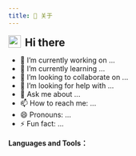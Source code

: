 ```yaml
---
title: 👤‍ 关于
---
```


<div style="display: flex;align-items: center;">
<img src="https://media.giphy.com/media/hvRJCLFzcasrR4ia7z/giphy.gif" style="margin-right:8px;width:25px;">
<h2 style="border:none;margin: 0;padding: 0;margin-top: 4px;"> Hi there </h2>
</div>

- 🔭 I’m currently working on ...
- 🌱 I’m currently learning ...
- 👯 I’m looking to collaborate on ...
- 🤔 I’m looking for help with ...
- 💬 Ask me about ...
- 📫 How to reach me: ...
- 😄 Pronouns: ...
- ⚡ Fun fact: ...

**Languages and Tools：**

<Languages />
